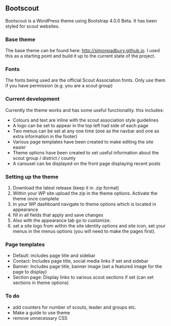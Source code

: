 ## Bootscout
Bootscout is a WordPress theme using Bootstrap 4.0.0 Beta. It has been styled for scout websites.

### Base theme
The base theme can be found here: http://simonpadbury.github.io. I used this as a starting point and build it up to the current state of the project.

### Fonts
The fonts being used are the official Scout Association fonts. Only use them if you have permission (e.g. you are a scout group)

### Current development
Currently the theme works and has some useful functionality. this includes:
* Colours and text are inline with the scout association style guidelines
* A logo can be set to appear in the top left had side of each page
* Two menus can be set at any one time (one as the navbar and one as extra information in the footer)
* Various page templates have been created to make editing the site easier
* Theme options have been created to set useful information about the scout group / district / county
* A carousel can be displayed on the front page displaying recent posts

### Setting up the theme
1. Download the latest release (keep it in .zip format)
2. Within your WP site upload the zip in the theme options. Activate the theme once complete
3. In your WP dashboard navigate to theme options which is located in appearance
4. fill in all fields that apply and save changes
5. Also with the appearance tab go to customize.
6. set a site logo from within the site identity options and site icon, set your menus in the menus options (you will need to make the pages first).

### Page templates
* Default: includes page title and sidebar
* Contact: Includes page title, social media links if set and sidebar
* Banner: Includes page title, banner image (set a featured image for the page to display)
* Section page: Display links to various scout sections if set (can set sections in theme options)

### To do
* add counters for number of scouts, leader and groups etc.
* Make a guide to use theme
* remove unnecessary CSS
